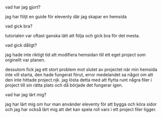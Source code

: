 vad har jag gjort?

jag har följt en guide för eleventy där jag skapar en hemsida 



vad gick bra?

tutorialen var oftast ganska lätt att följa och gick bra för det mesta.


vad gick dåligt?

jag hade inte riktigt tid att modifiera hemsidan till ett eget project som orginellt var planen.


dessutom fick jag ett stort problem mot slutet av projectet när min hemsida inte vill starta, den hade fungerat förut, error medelandet sa något om att den inte hittade project.njk. jag lösta detta med att flytta runt några filer i project till sin rätta plats och då började det fungerar igen.


vad har jag lärt mig?

jag har lärt mig om hur man använder eleventy för att bygga och köra sidor och jag har också lärt mig att det kan spela roll vars i ett project filer ligger. 
